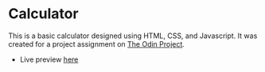 # Calculator

This is a basic calculator designed using HTML, CSS, and Javascript. It was created for a project assignment on [The Odin Project](https://www.theodinproject.com).

- Live preview [here](https://pdicko.github.io/calculator)
